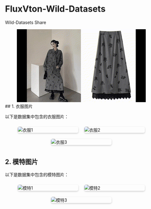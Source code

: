 # FluxVton-Wild-Datasets
Wild-Datasets Share

<div style="text-align: center;">
    <img src="images/WildDatasetsPrev.gif" alt="示例图片"/>
</div>
## 1. 衣服图片

以下是数据集中包含的衣服图片：

<div style="display: flex; flex-wrap: wrap; justify-content: center;">
    <img src="cloth/mod_004.jpg" alt="衣服1" width="200" style="margin: 10px; border-radius: 5px; box-shadow: 0 2px 5px rgba(0, 0, 0, 0.2);"/>
    <img src="cloth/mod_005.jpg" alt="衣服2" width="200" style="margin: 10px; border-radius: 5px; box-shadow: 0 2px 5px rgba(0, 0, 0, 0.2);"/>
    <img src="cloth/mod_006.jpg" alt="衣服3" width="200" style="margin: 10px; border-radius: 5px; box-shadow: 0 2px 5px rgba(0, 0, 0, 0.2);"/>
</div>

## 2. 模特图片

以下是数据集中包含的模特图片：

<div style="display: flex; flex-wrap: wrap; justify-content: center;">
    <img src="image/mod_004.jpg" alt="模特1" width="200" style="margin: 10px; border-radius: 5px; box-shadow: 0 2px 5px rgba(0, 0, 0, 0.2);"/>
    <img src="image/mod_005.jpg" alt="模特2" width="200" style="margin: 10px; border-radius: 5px; box-shadow: 0 2px 5px rgba(0, 0, 0, 0.2);"/>
    <img src="image/mod_006.jpg" alt="模特3" width="200" style="margin: 10px; border-radius: 5px; box-shadow: 0 2px 5px rgba(0, 0, 0, 0.2);"/>
</div>



